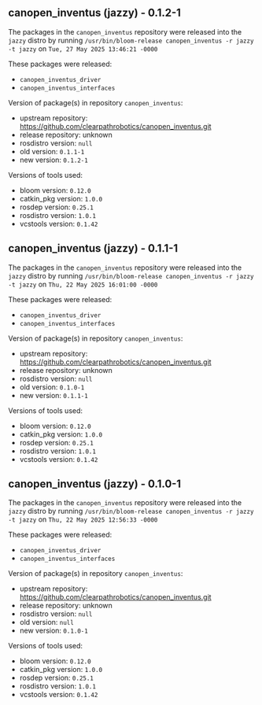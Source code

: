 ## canopen_inventus (jazzy) - 0.1.2-1

The packages in the `canopen_inventus` repository were released into the `jazzy` distro by running `/usr/bin/bloom-release canopen_inventus -r jazzy -t jazzy` on `Tue, 27 May 2025 13:46:21 -0000`

These packages were released:
- `canopen_inventus_driver`
- `canopen_inventus_interfaces`

Version of package(s) in repository `canopen_inventus`:

- upstream repository: https://github.com/clearpathrobotics/canopen_inventus.git
- release repository: unknown
- rosdistro version: `null`
- old version: `0.1.1-1`
- new version: `0.1.2-1`

Versions of tools used:

- bloom version: `0.12.0`
- catkin_pkg version: `1.0.0`
- rosdep version: `0.25.1`
- rosdistro version: `1.0.1`
- vcstools version: `0.1.42`


## canopen_inventus (jazzy) - 0.1.1-1

The packages in the `canopen_inventus` repository were released into the `jazzy` distro by running `/usr/bin/bloom-release canopen_inventus -r jazzy -t jazzy` on `Thu, 22 May 2025 16:01:00 -0000`

These packages were released:
- `canopen_inventus_driver`
- `canopen_inventus_interfaces`

Version of package(s) in repository `canopen_inventus`:

- upstream repository: https://github.com/clearpathrobotics/canopen_inventus.git
- release repository: unknown
- rosdistro version: `null`
- old version: `0.1.0-1`
- new version: `0.1.1-1`

Versions of tools used:

- bloom version: `0.12.0`
- catkin_pkg version: `1.0.0`
- rosdep version: `0.25.1`
- rosdistro version: `1.0.1`
- vcstools version: `0.1.42`


## canopen_inventus (jazzy) - 0.1.0-1

The packages in the `canopen_inventus` repository were released into the `jazzy` distro by running `/usr/bin/bloom-release canopen_inventus -r jazzy -t jazzy` on `Thu, 22 May 2025 12:56:33 -0000`

These packages were released:
- `canopen_inventus_driver`
- `canopen_inventus_interfaces`

Version of package(s) in repository `canopen_inventus`:

- upstream repository: https://github.com/clearpathrobotics/canopen_inventus.git
- release repository: unknown
- rosdistro version: `null`
- old version: `null`
- new version: `0.1.0-1`

Versions of tools used:

- bloom version: `0.12.0`
- catkin_pkg version: `1.0.0`
- rosdep version: `0.25.1`
- rosdistro version: `1.0.1`
- vcstools version: `0.1.42`


